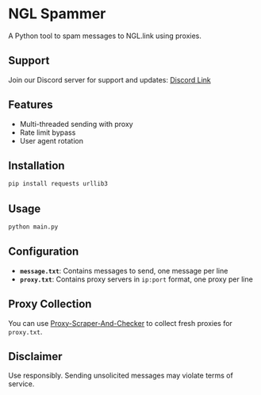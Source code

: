 # NGL Spammer

A Python tool to spam messages to NGL.link using proxies.

## Support

Join our Discord server for support and updates: [Discord Link](https://discord.gg/R7ybdvBSuM)

## Features

- Multi-threaded sending with proxy
- Rate limit bypass
- User agent rotation

## Installation

```bash
pip install requests urllib3
```

## Usage

```bash
python main.py
```

## Configuration

- **`message.txt`**: Contains messages to send, one message per line
- **`proxy.txt`**: Contains proxy servers in `ip:port` format, one proxy per line  

## Proxy Collection

You can use [Proxy-Scraper-And-Checker](https://github.com/iamthebestm85/Proxy-Scraper-And-Checker-) to collect fresh proxies for `proxy.txt`.

## Disclaimer

Use responsibly. Sending unsolicited messages may violate terms of service.
